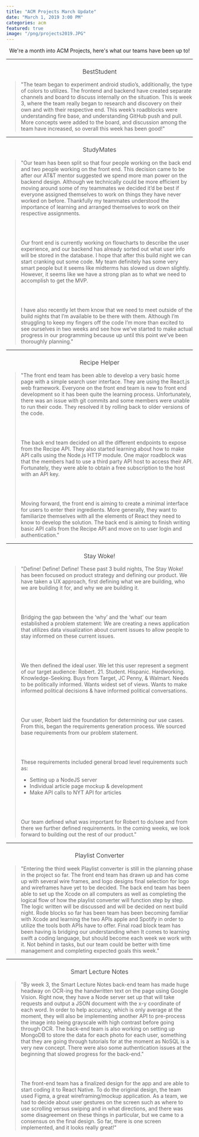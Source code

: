```yaml
---
title: "ACM Projects March Update"
date: "March 1, 2019 3:00 PM"
categories: acm
featured: true
image: "/png/projects2019.JPG"
---
```


<span style="text-align: center; display: block;">We're a month into ACM Projects, here's what our teams have been up to!</span>

<!--more-->

-----

<h3 style="text-align: center; font-weight: 300;">BestStudent</h3>

<blockquote>
"The team began to experiment android studio’s, additionally, the type of colors to utilizes. The frontend and backend have created separate channels and board to discuss internally on the situation. This is week 3, where the team really began to research and discovery on their own and with their respective end. This week’s roadblocks were understanding fire base, and understanding GitHub push and pull. More concepts were added to the board, and discussion among the team have increased, so overall this week has been good!"
</blockquote>

-----

<h3 style="text-align: center; font-weight: 300;">StudyMates</h3>

<blockquote>
"Our team has been split so that four people working on the back end and two people working on the front end. This decision came to be after our AT&T mentor suggested we spend more man power on the backend design. Although we technically could be more efficient by moving around some of my teammates we decided it’d be best if everyone assigned themselves to work on things they have never worked on before. Thankfully my teammates understood the importance of learning and arranged themselves to work on their respective assignments.

<br><br>

Our front end is currently working on flowcharts to describe the user experience, and our backend has already sorted out what user info will be stored in the database. I hope that after this build night we can start cranking out some code. My team definitely has some very smart people but it seems like midterms has slowed us down slightly. However, it seems like we have a strong plan as to what we need to accomplish to get the MVP.

<br><br>

I have also recently let them know that we need to meet outside of the build nights that I’m available to be there with them. Although I’m struggling to keep my fingers off the code I’m more than excited to see ourselves in two weeks and see how we’ve started to make actual progress in our programming because up until this point we’ve been thoroughly planning."
</blockquote>

-----

<h3 style="text-align: center; font-weight: 300;">Recipe Helper</h3>

<blockquote>
"The front end team has been able to develop a very basic home page with a simple search user interface. They are using the React.js web framework. Everyone on the front end team is new to front end development so it has been quite the learning process. Unfortunately, there was an issue with git commits and some members were unable to run their code. They resolved it by rolling back to older versions of the code.

<br><br>

The back end team decided on all the different endpoints to expose from the Recipe API. They also started learning about how to make API calls using the Node.js HTTP module. One major roadblock was that the members had to use a third party API host to access their API. Fortunately, they were able to obtain a free subscription to the host with an API key.

<br><br>

Moving forward, the front end is aiming to create a minimal interface for users to enter their ingredients. More generally, they want to  familiarize themselves with all the elements of React they need to know to develop the solution. The back end is aiming to finish writing basic API calls from the Recipe API and move on to user login and authentication."
</blockquote>

-----

<h3 style="text-align: center; font-weight: 300;">Stay Woke!</h3>

<blockquote>
"Define! Define! Define!
These past 3 build nights, The Stay Woke! has been focused on product strategy and defining our product. We have taken a UX approach, first defining what we are building, who we are building it for, and why we are building it.

<br><br>

Bridging the gap between the ‘why’ and the ‘what’ our team established a problem statement: We are creating a news application that utilizes data visualization about current issues to allow people to stay informed on these current issues.

<br><br>

We then defined the ideal user. We let this user represent a segment of our target audience: Robert. 21. Student. Hispanic. Hardworking. Knowledge-Seeking. Buys from Target, JC Penny, & Walmart. Needs to be politically informed. Wants widest set of views. Wants to make informed political decisions & have informed political conversations.

<br><br>

Our user, Robert laid the foundation for determining our use cases. From this, began the requirements generation process. We sourced base requirements from our problem statement. 

<br><br>

These requirements included general broad level requirements such as:
* Setting up a NodeJS server
* Individual article page mockup & development
* Make API calls to NYT API for articles

<br><br>

Our team defined what was important for Robert to do/see and from there we further defined requirements. In the coming weeks, we look forward to building out the rest of our product."
</blockquote>

-----

<h3 style="text-align: center; font-weight: 300;">Playlist Converter</h3>

<blockquote>
"Entering the third week Playlist converter is still in the planning phase in the project so far. The front end team has drawn up and has come up with several wire frames, and logo designs final selection for logo and wireframes have yet to be decided. The back end team has been able to set up the Xcode on all computers as well as completing the logical flow of how the playlist converter will function step by step. The logic written will be discussed and will be decided on next build night. Rode blocks so far has been team has been becoming familiar with Xcode and learning the two APIs apple and Spotify in order to utilize the tools both APIs have to offer. Final road block team has been having is bridging our understanding when It comes to learning swift a coding language, but should become each week we work with it. Not behind in tasks, but our team could be better with time management and completing expected goals this week."
</blockquote>

-----

<h3 style="text-align: center; font-weight: 300;">Smart Lecture Notes</h3>

<blockquote>
"By week 3, the Smart Lecture Notes back-end team has made huge headway on OCR-ing the handwritten text on the page using Google Vision.  Right now, they have a Node server set up that will take requests and output a JSON document with the x-y coordinate of each word.  In order to help accuracy, which is only average at the moment, they will also be implementing another API to pre-process the image into being grayscale with high contrast before going through OCR.  The back-end team is also working on setting up MongoDB to store the data for each photo for each user, something that they are going through tutorials for at the moment as NoSQL is a very new concept.  There were also some authentication issues at the beginning that slowed progress for the back-end."

<br><br>

The front-end team has a finalized design for the app and are able to start coding it to React Native.  To do the original design, the team used Figma, a great wireframing/mockup application.  As a team, we had to decide about user gestures on the screen such as where to use scrolling versus swiping and in what directions, and there was some disagreement on these things in particular, but we came to a consensus on the final design.  So far, there is one screen implemented, and it looks really great!"
</blockquote>
